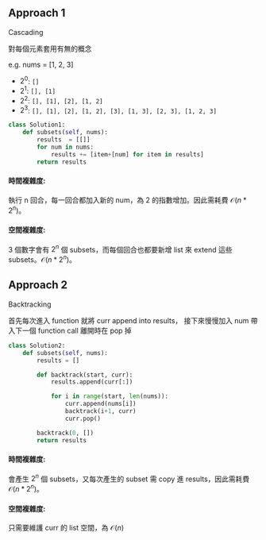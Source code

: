 ## Approach 1

Cascading

對每個元素套用有無的概念

e.g. 
nums = [1, 2, 3]
- ${2}^{0}$: `[]`
- ${2}^{1}$: `[], [1]`
- ${2}^{2}$: `[], [1], [2], [1, 2]`
- ${2}^{3}$: `[], [1], [2], [1, 2], [3], [1, 3], [2, 3], [1, 2, 3]`

```python
class Solution1:
    def subsets(self, nums):
        results  = [[]]
        for num in nums:
            results += [item+[num] for item in results]
        return results
```

#### 時間複雜度:
執行 n 回合，每一回合都加入新的 num，為 2 的指數增加。因此需耗費 $\mathcal{O}(n*{2}^{n})$。

#### 空間複雜度:
3 個數字會有 ${2}^{n}$ 個 subsets，而每個回合也都要新增 list 來 extend 這些 subsets。$\mathcal{O}(n*{2}^{n})$。


## Approach 2

Backtracking

首先每次進入 function 就將 curr append into results，
接下來慢慢加入 num 帶入下一個 function call 
離開時在 pop 掉

```python
class Solution2:
    def subsets(self, nums):
        results = []

        def backtrack(start, curr):
            results.append(curr[:])

            for i in range(start, len(nums)):
                curr.append(nums[i])
                backtrack(i+1, curr)
                curr.pop()

        backtrack(0, [])
        return results
```

#### 時間複雜度:
會產生 ${2}^{n}$ 個 subsets，又每次產生的 subset 需 copy 進 results，因此需耗費 $\mathcal{O}(n*{2}^{n})$。

#### 空間複雜度:
只需要維護 curr 的 list 空間，為 $\mathcal{O}(n)$
